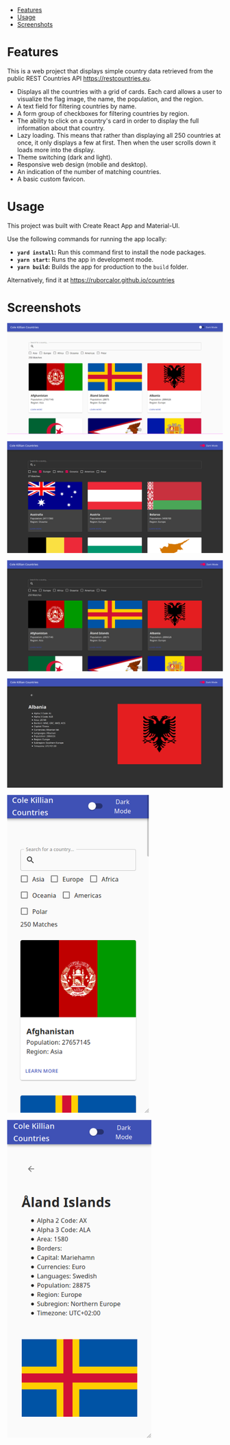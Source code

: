 - [Features](#sec-1)
- [Usage](#sec-2)
- [Screenshots](#sec-3)

# Features<a id="sec-1"></a>

This is a web project that displays simple country data retrieved from the public REST Countries API <https://restcountries.eu>.

-   Displays all the countries with a grid of cards. Each card allows a user to visualize the flag image, the name, the population, and the region.
-   A text field for filtering countries by name.
-   A form group of checkboxes for filtering countries by region.
-   The ability to click on a country's card in order to display the full information about that country.
-   Lazy loading. This means that rather than displaying all 250 countries at once, it only displays a few at first. Then when the user scrolls down it loads more into the display.
-   Theme switching (dark and light).
-   Responsive web design (mobile and desktop).
-   An indication of the number of matching countries.
-   A basic custom favicon.

# Usage<a id="sec-2"></a>

This project was built with Create React App and Material-UI.

Use the following commands for running the app locally:

-   **`yard install`:** Run this command first to install the node packages.
-   **`yarn start`:** Runs the app in development mode.
-   **`yarn build`:** Builds the app for production to the `build` folder.

Alternatively, find it at <https://ruborcalor.github.io/countries>

# Screenshots<a id="sec-3"></a>

![img](./screenshots/home.png)

![img](./screenshots/example_query.png)

![img](./screenshots/home_dark.png)

![img](./screenshots/country_view.png)

![img](./screenshots/home_mobile.png)

![img](./screenshots/country_view_mobile.png)
